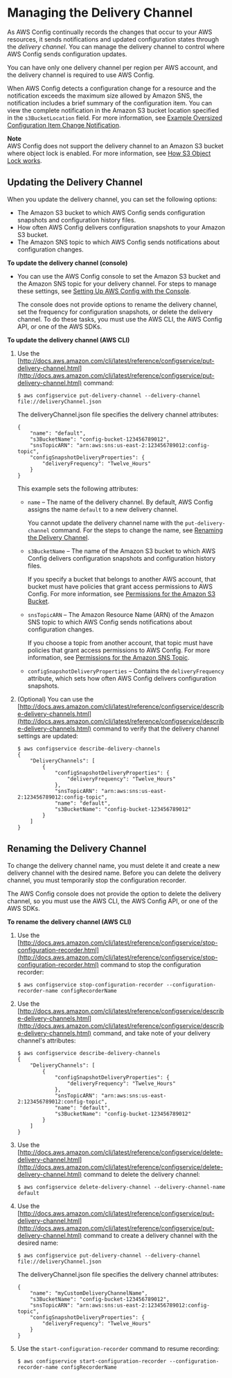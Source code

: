 # Managing the Delivery Channel<a name="manage-delivery-channel"></a>

As AWS Config continually records the changes that occur to your AWS resources, it sends notifications and updated configuration states through the *delivery channel*\. You can manage the delivery channel to control where AWS Config sends configuration updates\.

You can have only one delivery channel per region per AWS account, and the delivery channel is required to use AWS Config\.

When AWS Config detects a configuration change for a resource and the notification exceeds the maximum size allowed by Amazon SNS, the notification includes a brief summary of the configuration item\. You can view the complete notification in the Amazon S3 bucket location specified in the `s3BucketLocation` field\. For more information, see [Example Oversized Configuration Item Change Notification](https://docs.aws.amazon.com/config/latest/developerguide/oversized-notification-example.html)\.

**Note**  
AWS Config does not support the delivery channel to an Amazon S3 bucket where object lock is enabled\. For more information, see [How S3 Object Lock works](https://docs.aws.amazon.com/AmazonS3/latest/userguide/object-lock-overview.html)\.

## Updating the Delivery Channel<a name="update-dc-console"></a>

When you update the delivery channel, you can set the following options:
+ The Amazon S3 bucket to which AWS Config sends configuration snapshots and configuration history files\.
+ How often AWS Config delivers configuration snapshots to your Amazon S3 bucket\.
+ The Amazon SNS topic to which AWS Config sends notifications about configuration changes\.

**To update the delivery channel \(console\)**
+ You can use the AWS Config console to set the Amazon S3 bucket and the Amazon SNS topic for your delivery channel\. For steps to manage these settings, see [Setting Up AWS Config with the Console](gs-console.md)\.

  The console does not provide options to rename the delivery channel, set the frequency for configuration snapshots, or delete the delivery channel\. To do these tasks, you must use the AWS CLI, the AWS Config API, or one of the AWS SDKs\.

**To update the delivery channel \(AWS CLI\)**

1. Use the [http://docs.aws.amazon.com/cli/latest/reference/configservice/put-delivery-channel.html](http://docs.aws.amazon.com/cli/latest/reference/configservice/put-delivery-channel.html) command:

   ```
   $ aws configservice put-delivery-channel --delivery-channel file://deliveryChannel.json
   ```

   The deliveryChannel\.json file specifies the delivery channel attributes:

   ```
   {
       "name": "default",
       "s3BucketName": "config-bucket-123456789012",
       "snsTopicARN": "arn:aws:sns:us-east-2:123456789012:config-topic",
       "configSnapshotDeliveryProperties": {
           "deliveryFrequency": "Twelve_Hours"
       }
   }
   ```

   This example sets the following attributes:
   + `name` – The name of the delivery channel\. By default, AWS Config assigns the name `default` to a new delivery channel\.

     You cannot update the delivery channel name with the `put-delivery-channel` command\. For the steps to change the name, see [Renaming the Delivery Channel](#update-dc-rename)\.
   + `s3BucketName` – The name of the Amazon S3 bucket to which AWS Config delivers configuration snapshots and configuration history files\.

     If you specify a bucket that belongs to another AWS account, that bucket must have policies that grant access permissions to AWS Config\. For more information, see [Permissions for the Amazon S3 Bucket](s3-bucket-policy.md)\.
   + `snsTopicARN` – The Amazon Resource Name \(ARN\) of the Amazon SNS topic to which AWS Config sends notifications about configuration changes\.

     If you choose a topic from another account, that topic must have policies that grant access permissions to AWS Config\. For more information, see [Permissions for the Amazon SNS Topic](sns-topic-policy.md)\.
   + `configSnapshotDeliveryProperties` – Contains the `deliveryFrequency` attribute, which sets how often AWS Config delivers configuration snapshots\.

1. \(Optional\) You can use the [http://docs.aws.amazon.com/cli/latest/reference/configservice/describe-delivery-channels.html](http://docs.aws.amazon.com/cli/latest/reference/configservice/describe-delivery-channels.html) command to verify that the delivery channel settings are updated:

   ```
   $ aws configservice describe-delivery-channels
   {
       "DeliveryChannels": [
           {
               "configSnapshotDeliveryProperties": {
                   "deliveryFrequency": "Twelve_Hours"
               },
               "snsTopicARN": "arn:aws:sns:us-east-2:123456789012:config-topic",
               "name": "default",
               "s3BucketName": "config-bucket-123456789012"
           }
       ]
   }
   ```

## Renaming the Delivery Channel<a name="update-dc-rename"></a>

To change the delivery channel name, you must delete it and create a new delivery channel with the desired name\. Before you can delete the delivery channel, you must temporarily stop the configuration recorder\.

The AWS Config console does not provide the option to delete the delivery channel, so you must use the AWS CLI, the AWS Config API, or one of the AWS SDKs\. 

**To rename the delivery channel \(AWS CLI\)**

1. Use the [http://docs.aws.amazon.com/cli/latest/reference/configservice/stop-configuration-recorder.html](http://docs.aws.amazon.com/cli/latest/reference/configservice/stop-configuration-recorder.html) command to stop the configuration recorder:

   ```
   $ aws configservice stop-configuration-recorder --configuration-recorder-name configRecorderName
   ```

1. Use the [http://docs.aws.amazon.com/cli/latest/reference/configservice/describe-delivery-channels.html](http://docs.aws.amazon.com/cli/latest/reference/configservice/describe-delivery-channels.html) command, and take note of your delivery channel's attributes:

   ```
   $ aws configservice describe-delivery-channels
   {
       "DeliveryChannels": [
           {
               "configSnapshotDeliveryProperties": {
                   "deliveryFrequency": "Twelve_Hours"
               },
               "snsTopicARN": "arn:aws:sns:us-east-2:123456789012:config-topic",
               "name": "default",
               "s3BucketName": "config-bucket-123456789012"
           }
       ]
   }
   ```

1. Use the [http://docs.aws.amazon.com/cli/latest/reference/configservice/delete-delivery-channel.html](http://docs.aws.amazon.com/cli/latest/reference/configservice/delete-delivery-channel.html) command to delete the delivery channel:

   ```
   $ aws configservice delete-delivery-channel --delivery-channel-name default
   ```

1. Use the [http://docs.aws.amazon.com/cli/latest/reference/configservice/put-delivery-channel.html](http://docs.aws.amazon.com/cli/latest/reference/configservice/put-delivery-channel.html) command to create a delivery channel with the desired name:

   ```
   $ aws configservice put-delivery-channel --delivery-channel file://deliveryChannel.json
   ```

   The deliveryChannel\.json file specifies the delivery channel attributes:

   ```
   {
       "name": "myCustomDeliveryChannelName",
       "s3BucketName": "config-bucket-123456789012",
       "snsTopicARN": "arn:aws:sns:us-east-2:123456789012:config-topic",
       "configSnapshotDeliveryProperties": {
           "deliveryFrequency": "Twelve_Hours"
       }
   }
   ```

1. Use the `start-configuration-recorder` command to resume recording:

   ```
   $ aws configservice start-configuration-recorder --configuration-recorder-name configRecorderName
   ```